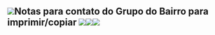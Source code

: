 ![](https://docs.google.com/drawings/d/swRr9q8RcHD4ECENFl8AVjQ/image?parent=1y8kEE5nAEpzGIbmf9qG2GqbKsDB6SMkBssKNvV_ZwZU&rev=12&h=415&w=342&ac=1)Notas para contato do Grupo do Bairro para imprimir/copiar ![](https://docs.google.com/drawings/d/s1omt4tYwBT1WOaa2uy0KUA/image?parent=1y8kEE5nAEpzGIbmf9qG2GqbKsDB6SMkBssKNvV_ZwZU&rev=913&h=415&w=342&ac=1)![](https://docs.google.com/drawings/d/s61DRhVgfLwMdEiVWr1H_vA/image?parent=1y8kEE5nAEpzGIbmf9qG2GqbKsDB6SMkBssKNvV_ZwZU&rev=12&h=415&w=342&ac=1)![](https://docs.google.com/drawings/d/sWWytZsPPaMbSTI74B0dYZQ/image?parent=1y8kEE5nAEpzGIbmf9qG2GqbKsDB6SMkBssKNvV_ZwZU&rev=15&h=415&w=342&ac=1)
----------------------------------------------------------------------------------------------------------------------------------------------------------------------------------------------------------------------------------------------------------------------------------------------------------------------------------------------------------------------------------------------------------------------------------------------------------------------------------------------------------------------------------------------------------------------------------------------------------------------------------------------------------------
